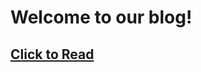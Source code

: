 # Welcome to our blog!

## [Click to Read](https://github.com/jollygoodcode/jollygoodcode.github.io/issues)
